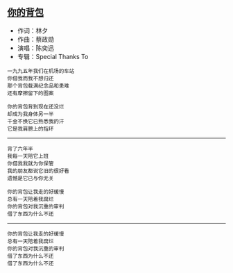 ## [你的背包](http://changba.com/s/P8YzqJLZYp13HCu0F6Vswg)

* 作词：林夕
* 作曲：蔡政勋
* 演唱：陈奕迅
* 专辑：Special Thanks To

```
一九九五年我们在机场的车站
你借我而我不想归还
那个背包载满纪念品和患难
还有摩擦留下的图案

你的背包背到现在还没烂
却成为我身体另一半
千金不换它已熟悉我的汗
它是我肩膀上的指环
```

---

```
背了六年半
我每一天陪它上班
你借我我就为你保管
我的朋友都说它旧的很好看
遗憾是它已与你无关

你的背包让我走的好缓慢
总有一天陪着我腐烂
你的背包对我沉重的审判
借了东西为什么不还
```

---

```
你的背包让我走的好缓慢
总有一天陪着我腐烂
你的背包对我沉重的审判
借了东西为什么不还
借了东西为什么不还
```
